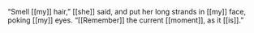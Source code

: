 “Smell [[my]] hair,” [[she]] said, and put her long strands in [[my]] face, poking [[my]] eyes. “[[Remember]] the current [[moment]], as it [[is]].”

